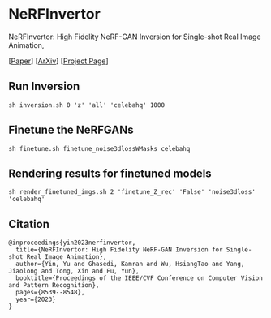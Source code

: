 # NeRFInvertor
NeRFInvertor: High Fidelity NeRF-GAN Inversion for Single-shot Real Image Animation, 

[[Paper](https://openaccess.thecvf.com/content/CVPR2023/papers/Yin_NeRFInvertor_High_Fidelity_NeRF-GAN_Inversion_for_Single-Shot_Real_Image_Animation_CVPR_2023_paper.pdf)]
[[ArXiv](https://arxiv.org/abs/2211.17235)]
[[Project Page](https://yuyin1.github.io/NeRFInvertor_Homepage/)]

## Run Inversion
	sh inversion.sh 0 'z' 'all' 'celebahq' 1000

## Finetune the NeRFGANs
	sh finetune.sh finetune_noise3dlossWMasks celebahq
	
## Rendering results for finetuned models
	sh render_finetuned_imgs.sh 2 'finetune_Z_rec' 'False' 'noise3dloss' 'celebahq'


## Citation
	@inproceedings{yin2023nerfinvertor,
	  title={NeRFInvertor: High Fidelity NeRF-GAN Inversion for Single-shot Real Image Animation},
	  author={Yin, Yu and Ghasedi, Kamran and Wu, HsiangTao and Yang, Jiaolong and Tong, Xin and Fu, Yun},
	  booktitle={Proceedings of the IEEE/CVF Conference on Computer Vision and Pattern Recognition},
	  pages={8539--8548},
	  year={2023}
	}